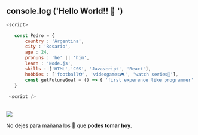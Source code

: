  ##  console.log ('Hello World!! 👋 ')
 
 ```js
 <script>
 
    const Pedro = {
        country : 'Argentina',
        city : 'Rosario',
        age : 24,
        pronuns : 'he' || 'him',
        learn : 'Node.js',
        skills : ['HTML','CSS', 'Javascript', 'React'],
        hobbies : ['football⚽', 'videogames🎮', 'watch series🍿'], 
        const getFutureGoal = () => { 'first experence like programmer' }
    }
    
  <script />
 
 ```
 
 <br>
 <img src="https://www.codewars.com/users/pedrojrb/badges/small" />
 <br>


 No dejes para mañana los 🧉 que __podes tomar hoy.__
